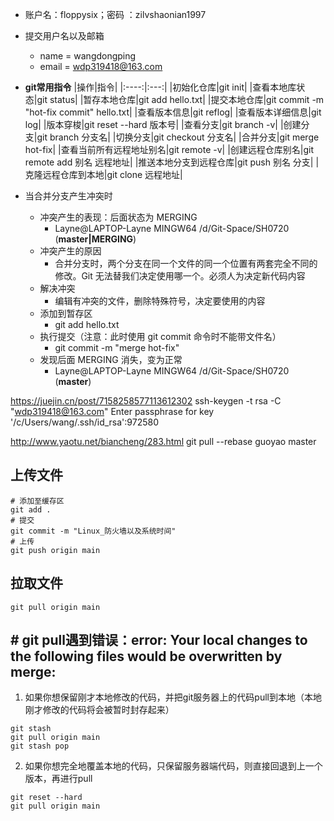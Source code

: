 - 账户名：floppysix；密码 ：zilvshaonian1997
- 提交用户名以及邮箱
	- name = wangdongping
	- email = wdp319418@163.com
- **git常用指令**
|操作|指令|
|:----:|:---:| 
|初始化仓库|git init|
|查看本地库状态|git status|
|暂存本地仓库|git add hello.txt|
|提交本地仓库|git commit -m "hot-fix commit" hello.txt|
|查看版本信息|git reflog|
|查看版本详细信息|git log|
|版本穿梭|git reset --hard 版本号|
|查看分支|git branch -v|
|创建分支|git branch 分支名|
|切换分支|git checkout 分支名|
|合并分支|git merge hot-fix|
|查看当前所有远程地址别名|git remote -v|
|创建远程仓库别名|git remote add 别名 远程地址|
|推送本地分支到远程仓库|git push 别名 分支|
|克隆远程仓库到本地|git clone 远程地址|


- 当合并分支产生冲突时
	- 冲突产生的表现：后面状态为 MERGING
		- Layne@LAPTOP-Layne MINGW64 /d/Git-Space/SH0720 (**master|MERGING**)
	- 冲突产生的原因
		- 合并分支时，两个分支在同一个文件的同一个位置有两套完全不同的修改。Git 无法替我们决定使用哪一个。必须人为决定新代码内容
	- 解决冲突
		- 编辑有冲突的文件，删除特殊符号，决定要使用的内容
	- 添加到暂存区
		- git add hello.txt
	- 执行提交（注意：此时使用 git commit 命令时不能带文件名）
		- git commit -m "merge hot-fix"
	- 发现后面 MERGING 消失，变为正常
		- Layne@LAPTOP-Layne MINGW64 /d/Git-Space/SH0720 (**master**)


https://juejin.cn/post/7158258577113612302
ssh-keygen -t rsa -C "wdp319418@163.com"
Enter passphrase for key '/c/Users/wang/.ssh/id_rsa':972580


http://www.yaotu.net/biancheng/283.html
git pull --rebase guoyao master

## 上传文件
```shell
# 添加至缓存区
git add .
# 提交
git commit -m "Linux_防火墙以及系统时间"
# 上传
git push origin main

```


## 拉取文件
```shell
git pull origin main
```


## # git pull遇到错误：error: Your local changes to the following files would be overwritten by merge:
1. 如果你想保留刚才本地修改的代码，并把git服务器上的代码pull到本地（本地刚才修改的代码将会被暂时封存起来）
```SHELL
git stash
git pull origin main
git stash pop
```
2. 如果你想完全地覆盖本地的代码，只保留服务器端代码，则直接回退到上一个版本，再进行pull
```SHELL
git reset --hard
git pull origin main
```
